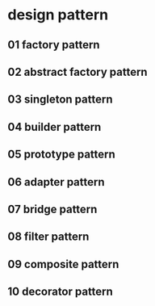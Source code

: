 # design pattern
## 01 factory pattern
## 02 abstract factory pattern
## 03 singleton pattern
## 04 builder pattern
## 05 prototype pattern
## 06 adapter pattern
## 07 bridge pattern
## 08 filter pattern
## 09 composite pattern
## 10 decorator pattern